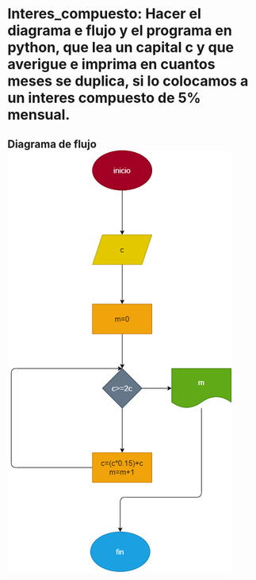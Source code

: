 # Interes_compuesto: Hacer el diagrama e flujo y el programa en python, que lea un capital c y que averigue e imprima en cuantos meses se duplica, si lo colocamos a un interes compuesto de 5% mensual. 

## Diagrama de flujo ![Diagrama de flujo](diagrama.png "Diagrama de flujo")
